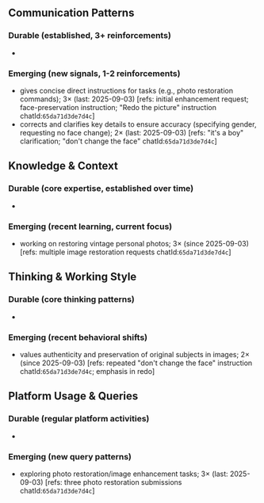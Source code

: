 ## Communication Patterns
### Durable (established, 3+ reinforcements)
-

### Emerging (new signals, 1-2 reinforcements)
- gives concise direct instructions for tasks (e.g., photo restoration commands); 3× (last: 2025-09-03) [refs: initial enhancement request; face-preservation instruction; "Redo the picture" instruction chatId:`65da71d3de7d4c`]
- corrects and clarifies key details to ensure accuracy (specifying gender, requesting no face change); 2× (last: 2025-09-03) [refs: "it's a boy" clarification; "don't change the face" chatId:`65da71d3de7d4c`]

## Knowledge & Context
### Durable (core expertise, established over time)
-

### Emerging (recent learning, current focus)
- working on restoring vintage personal photos; 3× (since 2025-09-03) [refs: multiple image restoration requests chatId:`65da71d3de7d4c`]

## Thinking & Working Style
### Durable (core thinking patterns)
-

### Emerging (recent behavioral shifts)
- values authenticity and preservation of original subjects in images; 2× (since 2025-09-03) [refs: repeated "don't change the face" instruction chatId:`65da71d3de7d4c`; emphasis in redo]

## Platform Usage & Queries
### Durable (regular platform activities)
-

### Emerging (new query patterns)
- exploring photo restoration/image enhancement tasks; 3× (last: 2025-09-03) [refs: three photo restoration submissions chatId:`65da71d3de7d4c`]